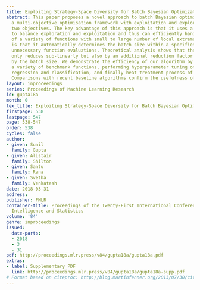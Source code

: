 ```yaml
---
title: Exploiting Strategy-Space Diversity for Batch Bayesian Optimization
abstract: This paper proposes a novel approach to batch Bayesian optimisation using
  a multi-objective optimisation framework with exploitation and exploration forming
  two objectives. The key advantage of this approach is that it uses a suite of strategies
  to balance exploration and exploitation and thus can efficiently handle the optimisation
  of a variety of functions with small to large number of local extrema. Another advantage
  is that it automatically determines the batch size within a specified budget avoiding
  unnecessary function evaluations. Theoretical analysis shows that the regret not
  only reduces sub-linearly but also by an additional reduction factor determined
  by the batch size. We demonstrate the efficiency of our algorithm by optimising
  a variety of benchmark functions, performing hyperparameter tuning of support vector
  regression and classification, and finally heat treatment process of an Al-Sc alloy.
  Comparisons with recent baseline algorithms confirm the usefulness of our algorithm.
layout: inproceedings
series: Proceedings of Machine Learning Research
id: gupta18a
month: 0
tex_title: Exploiting Strategy-Space Diversity for Batch Bayesian Optimization
firstpage: 538
lastpage: 547
page: 538-547
order: 538
cycles: false
author:
- given: Sunil
  family: Gupta
- given: Alistair
  family: Shilton
- given: Santu
  family: Rana
- given: Svetha
  family: Venkatesh
date: 2018-03-31
address: 
publisher: PMLR
container-title: Proceedings of the Twenty-First International Conference on Artificial
  Intelligence and Statistics
volume: '84'
genre: inproceedings
issued:
  date-parts:
  - 2018
  - 3
  - 31
pdf: http://proceedings.mlr.press/v84/gupta18a/gupta18a.pdf
extras:
- label: Supplementary PDF
  link: http://proceedings.mlr.press/v84/gupta18a/gupta18a-supp.pdf
# Format based on citeproc: http://blog.martinfenner.org/2013/07/30/citeproc-yaml-for-bibliographies/
---
```

